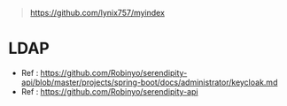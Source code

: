 > https://github.com/lynix757/myindex

# LDAP
- Ref : https://github.com/Robinyo/serendipity-api/blob/master/projects/spring-boot/docs/administrator/keycloak.md
- Ref : https://github.com/Robinyo/serendipity-api

